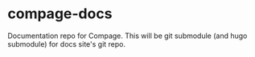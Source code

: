 # compage-docs
Documentation repo for Compage. This will be git submodule (and hugo submodule) for docs site's git repo. 
